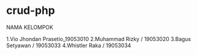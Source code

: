 # crud-php
NAMA KELOMPOK

1.Vio Jhondan Prasetio_19053010
2.Muhammad Rizky / 19053020
3.Bagus Setyawan / 19053033
4.Whistler Raka / 19053034
